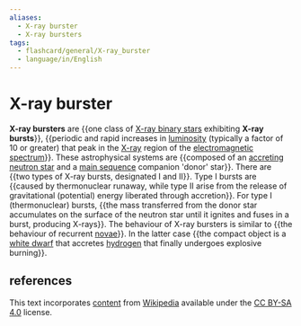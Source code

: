 ```yaml
---
aliases:
  - X-ray burster
  - X-ray bursters
tags:
  - flashcard/general/X-ray_burster
  - language/in/English
---
```


# X-ray burster

__X-ray bursters__ are {{one class of [X-ray binary stars](x-ray%20binary.md) exhibiting __X-ray bursts__}}, {{periodic and rapid increases in [luminosity](luminosity.md) (typically a factor of 10 or greater) that peak in the [X-ray](x-ray.md) region of the [electromagnetic spectrum](electromagnetic%20spectrum.md)}}. These astrophysical systems are {{composed of an [accreting](accretion%20(astrophysics).md) [neutron star](neutron%20star.md) and a [main sequence](main%20sequence.md) companion 'donor' star}}. There are {{two types of X-ray bursts, designated I and II}}. Type I bursts are {{caused by thermonuclear runaway, while type II arise from the release of gravitational (potential) energy liberated through accretion}}. For type I (thermonuclear) bursts, {{the mass transferred from the donor star accumulates on the surface of the neutron star until it ignites and fuses in a burst, producing X-rays}}. The behaviour of X-ray bursters is similar to {{the behaviour of recurrent [novae](nova.md)}}. In the latter case {{the compact object is a [white dwarf](white%20dwarf.md) that accretes [hydrogen](hydrogen.md) that finally undergoes explosive burning}}. <!--SR:!2024-08-07,4,270!2024-08-07,4,270!2024-08-07,4,270!2024-08-07,4,270!2024-08-06,2,230!2024-08-06,3,250!2024-08-07,4,270!2024-08-07,4,270-->

## references

This text incorporates [content](https://en.wikipedia.org/wiki/X-ray_burster) from [Wikipedia](Wikipedia.md) available under the [CC BY-SA 4.0](https://creativecommons.org/licenses/by-sa/4.0/) license.
